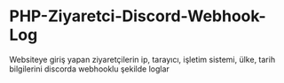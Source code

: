 # PHP-Ziyaretci-Discord-Webhook-Log
Websiteye giriş yapan ziyaretçilerin ip, tarayıcı, işletim sistemi, ülke, tarih bilgilerini discorda webhooklu şekilde loglar
